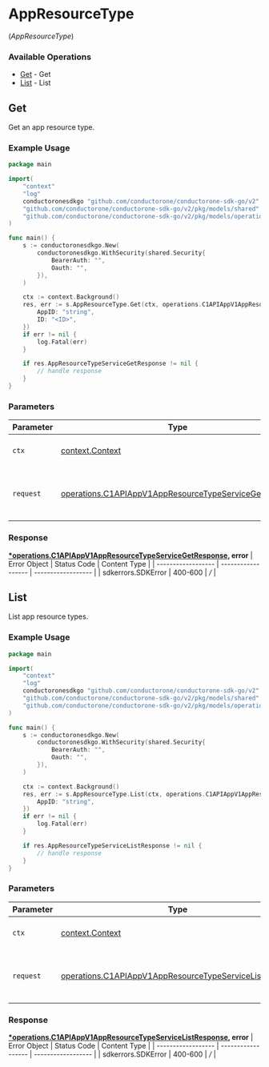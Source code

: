 # AppResourceType
(*AppResourceType*)

### Available Operations

* [Get](#get) - Get
* [List](#list) - List

## Get

Get an app resource type.

### Example Usage

```go
package main

import(
	"context"
	"log"
	conductoronesdkgo "github.com/conductorone/conductorone-sdk-go/v2"
	"github.com/conductorone/conductorone-sdk-go/v2/pkg/models/shared"
	"github.com/conductorone/conductorone-sdk-go/v2/pkg/models/operations"
)

func main() {
    s := conductoronesdkgo.New(
        conductoronesdkgo.WithSecurity(shared.Security{
            BearerAuth: "",
            Oauth: "",
        }),
    )

    ctx := context.Background()
    res, err := s.AppResourceType.Get(ctx, operations.C1APIAppV1AppResourceTypeServiceGetRequest{
        AppID: "string",
        ID: "<ID>",
    })
    if err != nil {
        log.Fatal(err)
    }

    if res.AppResourceTypeServiceGetResponse != nil {
        // handle response
    }
}
```

### Parameters

| Parameter                                                                                                                          | Type                                                                                                                               | Required                                                                                                                           | Description                                                                                                                        |
| ---------------------------------------------------------------------------------------------------------------------------------- | ---------------------------------------------------------------------------------------------------------------------------------- | ---------------------------------------------------------------------------------------------------------------------------------- | ---------------------------------------------------------------------------------------------------------------------------------- |
| `ctx`                                                                                                                              | [context.Context](https://pkg.go.dev/context#Context)                                                                              | :heavy_check_mark:                                                                                                                 | The context to use for the request.                                                                                                |
| `request`                                                                                                                          | [operations.C1APIAppV1AppResourceTypeServiceGetRequest](../../pkg/models/operations/c1apiappv1appresourcetypeservicegetrequest.md) | :heavy_check_mark:                                                                                                                 | The request object to use for the request.                                                                                         |


### Response

**[*operations.C1APIAppV1AppResourceTypeServiceGetResponse](../../pkg/models/operations/c1apiappv1appresourcetypeservicegetresponse.md), error**
| Error Object       | Status Code        | Content Type       |
| ------------------ | ------------------ | ------------------ |
| sdkerrors.SDKError | 400-600            | */*                |

## List

List app resource types.

### Example Usage

```go
package main

import(
	"context"
	"log"
	conductoronesdkgo "github.com/conductorone/conductorone-sdk-go/v2"
	"github.com/conductorone/conductorone-sdk-go/v2/pkg/models/shared"
	"github.com/conductorone/conductorone-sdk-go/v2/pkg/models/operations"
)

func main() {
    s := conductoronesdkgo.New(
        conductoronesdkgo.WithSecurity(shared.Security{
            BearerAuth: "",
            Oauth: "",
        }),
    )

    ctx := context.Background()
    res, err := s.AppResourceType.List(ctx, operations.C1APIAppV1AppResourceTypeServiceListRequest{
        AppID: "string",
    })
    if err != nil {
        log.Fatal(err)
    }

    if res.AppResourceTypeServiceListResponse != nil {
        // handle response
    }
}
```

### Parameters

| Parameter                                                                                                                            | Type                                                                                                                                 | Required                                                                                                                             | Description                                                                                                                          |
| ------------------------------------------------------------------------------------------------------------------------------------ | ------------------------------------------------------------------------------------------------------------------------------------ | ------------------------------------------------------------------------------------------------------------------------------------ | ------------------------------------------------------------------------------------------------------------------------------------ |
| `ctx`                                                                                                                                | [context.Context](https://pkg.go.dev/context#Context)                                                                                | :heavy_check_mark:                                                                                                                   | The context to use for the request.                                                                                                  |
| `request`                                                                                                                            | [operations.C1APIAppV1AppResourceTypeServiceListRequest](../../pkg/models/operations/c1apiappv1appresourcetypeservicelistrequest.md) | :heavy_check_mark:                                                                                                                   | The request object to use for the request.                                                                                           |


### Response

**[*operations.C1APIAppV1AppResourceTypeServiceListResponse](../../pkg/models/operations/c1apiappv1appresourcetypeservicelistresponse.md), error**
| Error Object       | Status Code        | Content Type       |
| ------------------ | ------------------ | ------------------ |
| sdkerrors.SDKError | 400-600            | */*                |
